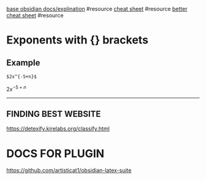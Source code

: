[base obsidian docs/explination](https://medium.com/beyond-productivity/using-mathjax-in-obsidian-c57640af11ec ) #resource 
[cheat sheet](https://jojozhuang.github.io/tutorial/mathjax-cheat-sheet-for-mathematical-notation/) #resource 
[better cheat sheet](https://bearnok.com/grva/en/knowledge/software/mathjax) #resource 

# Exponents with {} brackets

## Example
```mathjax
$2x^{-5+n}$
```

$2x^{-5+n}$

---
## FINDING BEST WEBSITE
https://detexify.kirelabs.org/classify.html


# DOCS FOR PLUGIN
https://github.com/artisticat1/obsidian-latex-suite

